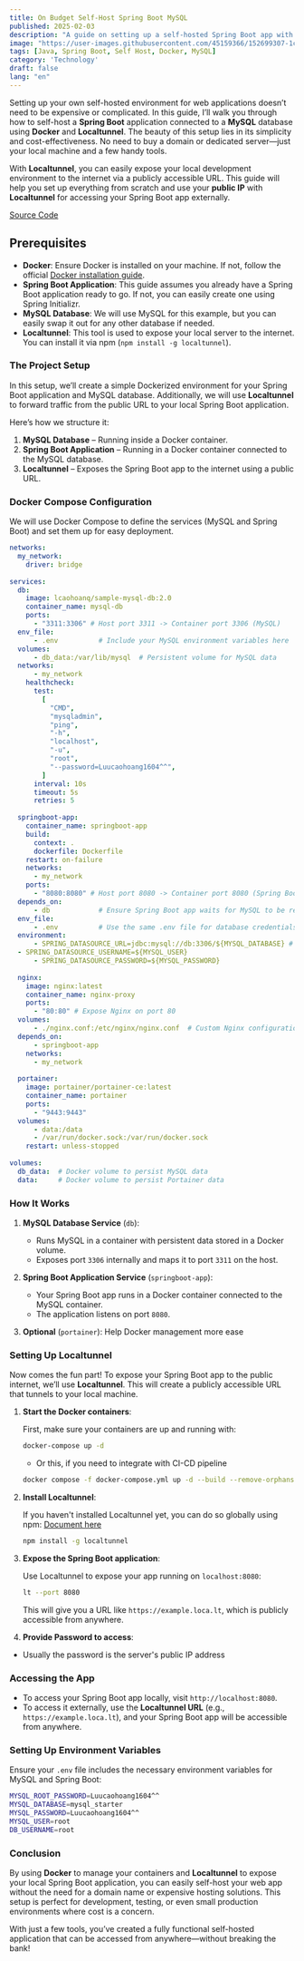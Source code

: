 ```yaml
---
title: On Budget Self-Host Spring Boot MySQL  
published: 2025-02-03  
description: "A guide on setting up a self-hosted Spring Boot app with MySQL using Docker and Localtunnel without spending on domain names or dedicated servers."  
image: "https://user-images.githubusercontent.com/45159366/152699307-1c4ebfcd-a2b0-456c-9a84-01ac255e3782.png"  
tags: [Java, Spring Boot, Self Host, Docker, MySQL]  
category: 'Technology'  
draft: false  
lang: "en"
---
```


Setting up your own self-hosted environment for web applications doesn’t need to be expensive or complicated. In this guide, I’ll walk you through how to self-host a **Spring Boot** application connected to a **MySQL** database using **Docker** and **Localtunnel**. The beauty of this setup lies in its simplicity and cost-effectiveness. No need to buy a domain or dedicated server—just your local machine and a few handy tools.

With **Localtunnel**, you can easily expose your local development environment to the internet via a publicly accessible URL. This guide will help you set up everything from scratch and use your **public IP** with **Localtunnel** for accessing your Spring Boot app externally.

[Source Code](https://github.com/lcaohoanq/javi/tree/master/web_frameworks/SpringBoot)

## Prerequisites

-   **Docker**: Ensure Docker is installed on your machine. If not, follow the official [Docker installation guide](https://docs.docker.com/get-docker/).
-   **Spring Boot Application**: This guide assumes you already have a Spring Boot application ready to go. If not, you can easily create one using Spring Initializr.
-   **MySQL Database**: We will use MySQL for this example, but you can easily swap it out for any other database if needed.
-   **Localtunnel**: This tool is used to expose your local server to the internet. You can install it via npm (`npm install -g localtunnel`).

### The Project Setup

In this setup, we’ll create a simple Dockerized environment for your Spring Boot application and MySQL database. Additionally, we will use **Localtunnel** to forward traffic from the public URL to your local Spring Boot application.

Here’s how we structure it:

1.  **MySQL Database** – Running inside a Docker container.
2.  **Spring Boot Application** – Running in a Docker container connected to the MySQL database.
3.  **Localtunnel** – Exposes the Spring Boot app to the internet using a public URL.

### Docker Compose Configuration

We will use Docker Compose to define the services (MySQL and Spring Boot) and set them up for easy deployment.

```yaml
networks:  
  my_network:  
    driver: bridge  
  
services:  
  db:  
    image: lcaohoanq/sample-mysql-db:2.0  
    container_name: mysql-db  
    ports:  
      - "3311:3306" # Host port 3311 -> Container port 3306 (MySQL)  
  env_file:  
      - .env          # Include your MySQL environment variables here  
  volumes:  
      - db_data:/var/lib/mysql  # Persistent volume for MySQL data  
  networks:  
      - my_network  
    healthcheck:  
      test:  
        [  
          "CMD",  
          "mysqladmin",  
          "ping",  
          "-h",  
          "localhost",  
          "-u",  
          "root",  
          "--password=Luucaohoang1604^^",  
        ]  
      interval: 10s  
      timeout: 5s  
      retries: 5  
  
  springboot-app:  
    container_name: springboot-app  
    build:  
      context: .  
      dockerfile: Dockerfile  
    restart: on-failure  
    networks:  
      - my_network  
    ports:  
      - "8080:8080" # Host port 8080 -> Container port 8080 (Spring Boot)  
  depends_on:  
      - db            # Ensure Spring Boot app waits for MySQL to be ready  
  env_file:  
      - .env          # Use the same .env file for database credentials  
  environment:  
      - SPRING_DATASOURCE_URL=jdbc:mysql://db:3306/${MYSQL_DATABASE} # Use the MySQL service name as the hostname  
  - SPRING_DATASOURCE_USERNAME=${MYSQL_USER}  
      - SPRING_DATASOURCE_PASSWORD=${MYSQL_PASSWORD}  
    
  nginx:  
    image: nginx:latest  
    container_name: nginx-proxy  
    ports:  
      - "80:80" # Expose Nginx on port 80  
  volumes:  
      - ./nginx.conf:/etc/nginx/nginx.conf  # Custom Nginx configuration file  
  depends_on:  
      - springboot-app  
    networks:  
      - my_network  
        
  portainer:  
    image: portainer/portainer-ce:latest  
    container_name: portainer  
    ports:  
      - "9443:9443"  
  volumes:  
      - data:/data  
      - /var/run/docker.sock:/var/run/docker.sock  
    restart: unless-stopped  
  
volumes:  
  db_data:  # Docker volume to persist MySQL data  
  data:     # Docker volume to persist Portainer data

```

### How It Works

1.  **MySQL Database Service** (`db`):
    
    -   Runs MySQL in a container with persistent data stored in a Docker volume.
    -   Exposes port `3306` internally and maps it to port `3311` on the host.
2.  **Spring Boot Application Service** (`springboot-app`):
    
    -   Your Spring Boot app runs in a Docker container connected to the MySQL container.
    -   The application listens on port `8080`.
3.  **Optional** (`portainer`): Help Docker management more ease

### Setting Up Localtunnel

Now comes the fun part! To expose your Spring Boot app to the public internet, we’ll use **Localtunnel**. This will create a publicly accessible URL that tunnels to your local machine.

1.  **Start the Docker containers**:
    
    First, make sure your containers are up and running with:
    
    ```bash
    docker-compose up -d
    ```
	   - Or this, if you need to integrate with CI-CD pipeline
    ```bash
	docker compose -f docker-compose.yml up -d --build --remove-orphans
    ```
    
2.  **Install Localtunnel**:
    
    If you haven't installed Localtunnel yet, you can do so globally using npm: [Document here](https://theboroer.github.io/localtunnel-www/)
    
    ```bash
    npm install -g localtunnel
    ```
    
3.  **Expose the Spring Boot application**:
    
    Use Localtunnel to expose your app running on `localhost:8080`:
    
    ```bash
    lt --port 8080
    ```
    
    This will give you a URL like `https://example.loca.lt`, which is publicly accessible from anywhere.
    
  4. **Provide Password to access**: 
 
 - Usually the password is the server's public IP address

### Accessing the App

-   To access your Spring Boot app locally, visit `http://localhost:8080`.
-   To access it externally, use the **Localtunnel URL** (e.g., `https://example.loca.lt`), and your Spring Boot app will be accessible from anywhere.

### Setting Up Environment Variables

Ensure your `.env` file includes the necessary environment variables for MySQL and Spring Boot:

```bash
MYSQL_ROOT_PASSWORD=Luucaohoang1604^^  
MYSQL_DATABASE=mysql_starter  
MYSQL_PASSWORD=Luucaohoang1604^^  
MYSQL_USER=root  
DB_USERNAME=root
```

### Conclusion

By using **Docker** to manage your containers and **Localtunnel** to expose your local Spring Boot application, you can easily self-host your web app without the need for a domain name or expensive hosting solutions. This setup is perfect for development, testing, or even small production environments where cost is a concern.

With just a few tools, you’ve created a fully functional self-hosted application that can be accessed from anywhere—without breaking the bank!
